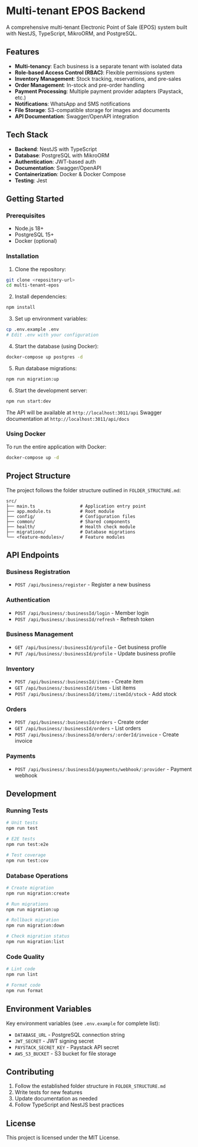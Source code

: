 # Multi-tenant EPOS Backend

A comprehensive multi-tenant Electronic Point of Sale (EPOS) system built with NestJS, TypeScript, MikroORM, and PostgreSQL.

## Features

- **Multi-tenancy**: Each business is a separate tenant with isolated data
- **Role-based Access Control (RBAC)**: Flexible permissions system
- **Inventory Management**: Stock tracking, reservations, and pre-sales
- **Order Management**: In-stock and pre-order handling
- **Payment Processing**: Multiple payment provider adapters (Paystack, etc.)
- **Notifications**: WhatsApp and SMS notifications
- **File Storage**: S3-compatible storage for images and documents
- **API Documentation**: Swagger/OpenAPI integration

## Tech Stack

- **Backend**: NestJS with TypeScript
- **Database**: PostgreSQL with MikroORM
- **Authentication**: JWT-based auth
- **Documentation**: Swagger/OpenAPI
- **Containerization**: Docker & Docker Compose
- **Testing**: Jest

## Getting Started

### Prerequisites

- Node.js 18+
- PostgreSQL 15+
- Docker (optional)

### Installation

1. Clone the repository:
```bash
git clone <repository-url>
cd multi-tenant-epos
```

2. Install dependencies:
```bash
npm install
```

3. Set up environment variables:
```bash
cp .env.example .env
# Edit .env with your configuration
```

4. Start the database (using Docker):
```bash
docker-compose up postgres -d
```

5. Run database migrations:
```bash
npm run migration:up
```

6. Start the development server:
```bash
npm run start:dev
```

The API will be available at `http://localhost:3011/api`
Swagger documentation at `http://localhost:3011/api/docs`

### Using Docker

To run the entire application with Docker:

```bash
docker-compose up -d
```

## Project Structure

The project follows the folder structure outlined in `FOLDER_STRUCTURE.md`:

```
src/
├── main.ts                 # Application entry point
├── app.module.ts           # Root module
├── config/                 # Configuration files
├── common/                 # Shared components
├── health/                 # Health check module
├── migrations/             # Database migrations
└── <feature-modules>/      # Feature modules
```

## API Endpoints

### Business Registration
- `POST /api/business/register` - Register a new business

### Authentication
- `POST /api/business/:businessId/login` - Member login
- `POST /api/business/:businessId/refresh` - Refresh token

### Business Management
- `GET /api/business/:businessId/profile` - Get business profile
- `PUT /api/business/:businessId/profile` - Update business profile

### Inventory
- `POST /api/business/:businessId/items` - Create item
- `GET /api/business/:businessId/items` - List items
- `POST /api/business/:businessId/items/:itemId/stock` - Add stock

### Orders
- `POST /api/business/:businessId/orders` - Create order
- `GET /api/business/:businessId/orders` - List orders
- `POST /api/business/:businessId/orders/:orderId/invoice` - Create invoice

### Payments
- `POST /api/business/:businessId/payments/webhook/:provider` - Payment webhook

## Development

### Running Tests

```bash
# Unit tests
npm run test

# E2E tests
npm run test:e2e

# Test coverage
npm run test:cov
```

### Database Operations

```bash
# Create migration
npm run migration:create

# Run migrations
npm run migration:up

# Rollback migration
npm run migration:down

# Check migration status
npm run migration:list
```

### Code Quality

```bash
# Lint code
npm run lint

# Format code
npm run format
```

## Environment Variables

Key environment variables (see `.env.example` for complete list):

- `DATABASE_URL` - PostgreSQL connection string
- `JWT_SECRET` - JWT signing secret
- `PAYSTACK_SECRET_KEY` - Paystack API secret
- `AWS_S3_BUCKET` - S3 bucket for file storage

## Contributing

1. Follow the established folder structure in `FOLDER_STRUCTURE.md`
2. Write tests for new features
3. Update documentation as needed
4. Follow TypeScript and NestJS best practices

## License

This project is licensed under the MIT License.
